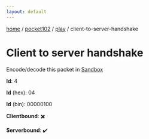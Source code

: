 ```yaml
---
layout: default
---
```


[home](/)  /  [pocket102](/protocol/pocket102)  /  [play](/protocol/pocket102/play)  /  client-to-server-handshake

# Client to server handshake

Encode/decode this packet in [Sandbox](../../../sandbox/pocket102#play.client_to_server_handshake)

**Id**: 4

**Id** (hex): 04

**Id** (bin): 00000100

**Clientbound**: ✖️

**Serverbound**: ✔️
